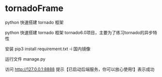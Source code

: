# tornadoFrame
python 快速搭建 tornado 框架

python 快速搭建 tornado 框架 tornado6.0项目，主要为了练习tornado的异步特性

安装 pip3 install requirement.txt -i 国内镜像

运行文件 manage.py

访问 http://127.0.0.1:8888 提示【已启动后端服务，你可以放心使用!】表示成功
